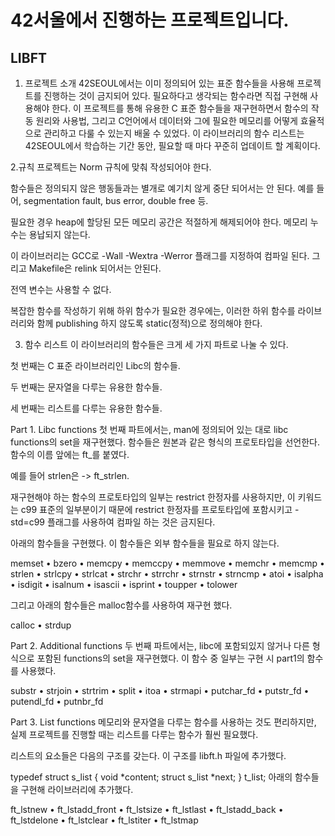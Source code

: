 # 42서울에서 진행하는 프로젝트입니다.

## LIBFT
1. 프로젝트 소개
42SEOUL에서는 이미 정의되어 있는 표준 함수들을 사용해 프로젝트를 진행하는 것이 금지되어 있다. 필요하다고 생각되는 함수라면 직접 구현해 사용해야 한다. 이 프로젝트를 통해 유용한 C 표준 함수들을 재구현하면서 함수의 작동 원리와 사용법, 그리고 C언어에서 데이터와 그에 필요한 메모리를 어떻게 효율적으로 관리하고 다룰 수 있는지 배울 수 있었다. 이 라이브러리의 함수 리스트는 42SEOUL에서 학습하는 기간 동안, 필요할 때 마다 꾸준히 업데이트 할 계획이다.

2.규칙
프로젝트는 Norm 규칙에 맞춰 작성되어야 한다.

함수들은 정의되지 않은 행동들과는 별개로 예기치 않게 중단 되어서는 안 된다. 예를 들어, segmentation fault, bus error, double free 등.

필요한 경우 heap에 할당된 모든 메모리 공간은 적절하게 해제되어야 한다. 메모리 누수는 용납되지 않는다.

이 라이브러리는 GCC로 -Wall -Wextra -Werror 플래그를 지정하여 컴파일 된다. 그리고 Makefile은 relink 되어서는 안된다.

전역 변수는 사용할 수 없다.

복잡한 함수를 작성하기 위해 하위 함수가 필요한 경우에는, 이러한 하위 함수를 라이브러리와 함께 publishing 하지 않도록 static(정적)으로 정의해야 한다.

3. 함수 리스트
이 라이브러리의 함수들은 크게 세 가지 파트로 나눌 수 있다.

첫 번째는 C 표준 라이브러리인 Libc의 함수들.

두 번째는 문자열을 다루는 유용한 함수들.

세 번째는 리스트를 다루는 유용한 함수들.

Part 1. Libc functions
첫 번째 파트에서는, man에 정의되어 있는 대로 libc functions의 set을 재구현했다. 함수들은 원본과 같은 형식의 프로토타입을 선언한다. 함수의 이름 앞에는 ft_를 붙였다.

예를 들어 strlen은 -> ft_strlen.

재구현해야 하는 함수의 프로토타입의 일부는 restrict 한정자를 사용하지만, 이 키워드는 c99 표준의 일부분이기 때문에 restrict 한정자를 프로토타입에 포함시키고 -std=c99 플래그를 사용하여 컴파일 하는 것은 금지된다.

아래의 함수들을 구현했다. 이 함수들은 외부 함수들을 필요로 하지 않는다.

memset • bzero • memcpy • memccpy • memmove • memchr • memcmp • strlen • strlcpy • strlcat • strchr • strrchr • strnstr • strncmp • atoi • isalpha • isdigit • isalnum • isascii • isprint • toupper • tolower

그리고 아래의 함수들은 malloc함수를 사용하여 재구현 했다.

calloc • strdup

Part 2. Additional functions
두 번째 파트에서는, libc에 포함되있지 않거나 다른 형식으로 포함된 functions의 set을 재구현했다. 이 함수 중 일부는 구현 시 part1의 함수를 사용했다.

substr • strjoin • strtrim • split • itoa • strmapi • putchar_fd • putstr_fd • putendl_fd • putnbr_fd

Part 3. List functions
메모리와 문자열을 다루는 함수를 사용하는 것도 편리하지만, 실제 프로젝트를 진행할 때는 리스트를 다루는 함수가 훨씬 필요했다.

리스트의 요소들은 다음의 구조를 갖는다. 이 구조를 libft.h 파일에 추가했다.

typedef struct    s_list 
{ 
    void          *content; 
    struct s_list *next; 
}                 t_list;
아래의 함수들을 구현해 라이브러리에 추가했다.

ft_lstnew • ft_lstadd_front • ft_lstsize • ft_lstlast • ft_lstadd_back • ft_lstdelone • ft_lstclear • ft_lstiter • ft_lstmap
